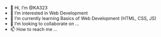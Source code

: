 - 👋 Hi, I’m @KA323
- 👀 I’m interested in Web Development
- 🌱 I’m currently learning Basics of Web Development (HTML, CSS, JS)
- 💞️ I’m looking to collaborate on ...
- 📫 How to reach me ...

<!---
KA323/KA323 is a ✨ special ✨ repository because its `README.md` (this file) appears on your GitHub profile.
You can click the Preview link to take a look at your changes.
--->
